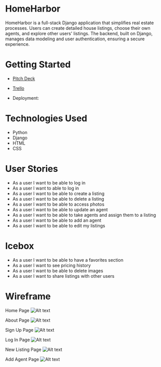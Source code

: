 # HomeHarbor

HomeHarbor is a full-stack Django application that simplifies real estate processes. Users can create detailed house listings, choose their own agents, and explore other users' listings. The backend, built on Django, manages data modeling and user authentication, ensuring a secure experience.

# Getting Started

- [Pitch Deck](https://docs.google.com/presentation/d/1-Fcj-PkxT1_R7s5x53oIRCWzYlGfnyMWdTJLpNpQR_A/edit#slide=id.g287c9bdf3a3_0_201)

- [Trello](https://trello.com/b/PZtfCtcF/project-3-homeharbor)

- Deployment:

# Technologies Used

- Python
- Django
- HTML
- CSS
# User Stories

- As a user I want to be able to log in
- As a user I want to able to log in
- As a user I want to be able to create a listing
- As a user I want to be able to delete a listing
- As a user I want to be able to access photos
- As a user I want to be able to update an agent
- As a user I want to be able to take agents and assign them to a listing
- As a user I want to be able to add an agent
- As a user I want to be able to edit my listings

# Icebox

- As a user I want to be able to have a favorites section
- As a user I want to see pricing history
- As a user I want to be able to delete images
- As a user I want to share listings with other users

# Wireframe

Home Page
![Alt text](main_app/static/images/!%5BHomePage%5D(images:Wireframe.png).png)

About Page
![Alt text](main_app/static/images/!%5BAbout%5D(images:Wireframe.png).png)

Sign Up Page
![Alt text](main_app/static/images/!%5BSignUp%5D(images:Wireframe.png).png)

Log In Page
![Alt text](main_app/static/images/!%5BLogIn%5D(images:Wireframe.png).png)

New Listing Page
![Alt text](main_app/static/images/!%5BNewListing%5D(images:Wireframe.png).png)

Add Agent Page
![Alt text](main_app/static/images/!%5BAddAgent%5D(images:Wireframe.png).png)

